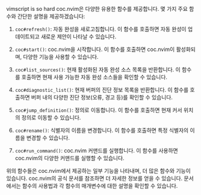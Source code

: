vimscript is so hard
coc.nvim은 다양한 유용한 함수를 제공합니다. 몇 가지 주요 함수와 간단한 설명을 제공하겠습니다:

1. `coc#refresh()`: 자동 완성을 새로고침합니다. 이 함수를 호출하면 자동 완성이 업데이트되고 새로운 제안이 나타날 수 있습니다.

2. `coc#start()`: coc.nvim을 시작합니다. 이 함수를 호출하면 coc.nvim이 활성화되며, 다양한 기능을 사용할 수 있습니다.

3. `coc#list_sources()`: 현재 활성화된 자동 완성 소스 목록을 반환합니다. 이 함수를 호출하면 현재 사용 가능한 자동 완성 소스들을 확인할 수 있습니다.

4. `coc#diagnostic_list()`: 현재 버퍼의 진단 정보 목록을 반환합니다. 이 함수를 호출하면 버퍼 내의 다양한 진단 정보(오류, 경고 등)를 확인할 수 있습니다.

5. `coc#jump_definition()`: 정의로 이동합니다. 이 함수를 호출하면 현재 커서 위치의 정의로 이동할 수 있습니다.

6. `coc#rename()`: 식별자의 이름을 변경합니다. 이 함수를 호출하면 특정 식별자의 이름을 변경할 수 있습니다.

7. `coc#run_command()`: coc.nvim 커맨드를 실행합니다. 이 함수를 사용하면 coc.nvim의 다양한 커맨드를 실행할 수 있습니다.

위의 함수들은 coc.nvim에서 제공하는 일부 기능을 나타내며, 더 많은 함수와 기능이 있습니다. coc.nvim의 공식 문서를 참조하면 더 자세한 정보를 얻을 수 있습니다. 문서에서는 함수의 사용법과 각 함수의 매개변수에 대한 설명을 확인할 수 있습니다.
